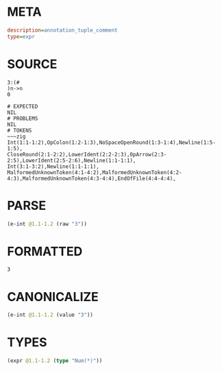 # META
~~~ini
description=annotation_tuple_comment
type=expr
~~~
# SOURCE
~~~roc
3:(#
)n->n 
0
~~~
~~~
# EXPECTED
NIL
# PROBLEMS
NIL
# TOKENS
~~~zig
Int(1:1-1:2),OpColon(1:2-1:3),NoSpaceOpenRound(1:3-1:4),Newline(1:5-1:5),
CloseRound(2:1-2:2),LowerIdent(2:2-2:3),OpArrow(2:3-2:5),LowerIdent(2:5-2:6),Newline(1:1-1:1),
Int(3:1-3:2),Newline(1:1-1:1),
MalformedUnknownToken(4:1-4:2),MalformedUnknownToken(4:2-4:3),MalformedUnknownToken(4:3-4:4),EndOfFile(4:4-4:4),
~~~
# PARSE
~~~clojure
(e-int @1.1-1.2 (raw "3"))
~~~
# FORMATTED
~~~roc
3
~~~
# CANONICALIZE
~~~clojure
(e-int @1.1-1.2 (value "3"))
~~~
# TYPES
~~~clojure
(expr @1.1-1.2 (type "Num(*)"))
~~~
